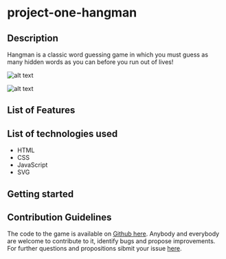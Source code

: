 # project-one-hangman

## Description

Hangman is a classic word guessing game in which you must guess as many hidden words as you can before you run out of lives! 

![alt text](https://i.imgur.com/AD0TvV3.png "Screenshot of the game")

![alt text](https://i.imgur.com/mLrhr4v.png "Screenshot of the game")


## List of Features


## List of technologies used

+ HTML
+ CSS
+ JavaScript
+ SVG


## Getting started



## Contribution Guidelines

The code to the game is available on [Github here](https://github.com/Marichka94/project-one-hangman/tree/gh-pages). Anybody and everybody are welcome to contribute to it, identify bugs and propose improvements. For further questions and propositions sibmit your issue [here](https://github.com/Marichka94/project-one-hangman/issues).
